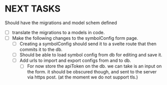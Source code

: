 NEXT TASKS
====
Should have the migrations and model schem defined
- [ ] translate the migrations to a models in code.
- [ ] Make the following changes to the symbolConfig form page.
    - [ ] Creating a symbolConfig should send it to a svelte route that then commits it to the db.
    - [ ] Should be able to load symbol config from db for editing and save it.
    - [ ] Add urls to import and export configs from and to db.
        - [ ] For now store the apiToken on the db. we can take is an input on the form. it should be obscured though, and sent to the server via https post. (at the moment we do not support tls.)